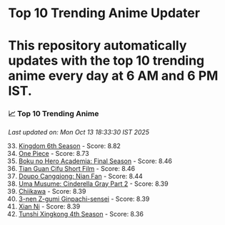 # Top 10 Trending Anime Updater
# This repository automatically updates with the top 10 trending anime every day at 6 AM and 6 PM IST.

<!-- ANIME_LIST_START -->
### 📈 Top 10 Trending Anime

*Last updated on: Mon Oct 13 18:33:30 IST 2025*

33. [Kingdom 6th Season](https://myanimelist.net/anime/61517) - Score: 8.82
54. [One Piece](https://myanimelist.net/anime/21) - Score: 8.73
170. [Boku no Hero Academia: Final Season](https://myanimelist.net/anime/60098) - Score: 8.46
174. [Tian Guan Cifu Short Film](https://myanimelist.net/anime/60988) - Score: 8.46
187. [Doupo Cangqiong: Nian Fan](https://myanimelist.net/anime/51039) - Score: 8.44
222. [Uma Musume: Cinderella Gray Part 2](https://myanimelist.net/anime/61930) - Score: 8.39
219. [Chiikawa](https://myanimelist.net/anime/50250) - Score: 8.39
217. [3-nen Z-gumi Ginpachi-sensei](https://myanimelist.net/anime/54757) - Score: 8.39
222. [Xian Ni](https://myanimelist.net/anime/55809) - Score: 8.39
252. [Tunshi Xingkong 4th Season](https://myanimelist.net/anime/56524) - Score: 8.36

<!-- ANIME_LIST_END -->
